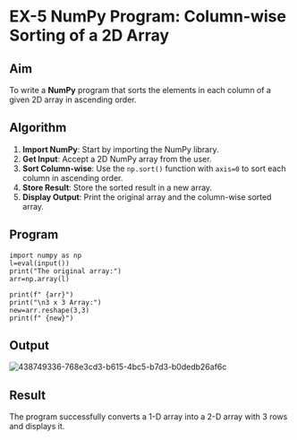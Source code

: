 # EX-5 NumPy Program: Column-wise Sorting of a 2D Array

##  Aim
To write a **NumPy** program that sorts the elements in each column of a given 2D array in ascending order.

##  Algorithm

1. **Import NumPy**: Start by importing the NumPy library.
2. **Get Input**: Accept a 2D NumPy array from the user.
3. **Sort Column-wise**: Use the `np.sort()` function with `axis=0` to sort each column in ascending order.
4. **Store Result**: Store the sorted result in a new array.
5. **Display Output**: Print the original array and the column-wise sorted array.

##  Program
~~~
import numpy as np
l=eval(input())
print("The original array:")
arr=np.array(l)

print(f" {arr}")
print("\n3 x 3 Array:")
new=arr.reshape(3,3)
print(f" {new}")
~~~
## Output
![438749336-768e3cd3-b615-4bc5-b7d3-b0dedb26af6c](https://github.com/user-attachments/assets/4e27f069-9336-4e2f-b921-825f17d195d0)

## Result
The program successfully converts a 1-D array into a 2-D array with 3 rows and displays it.
